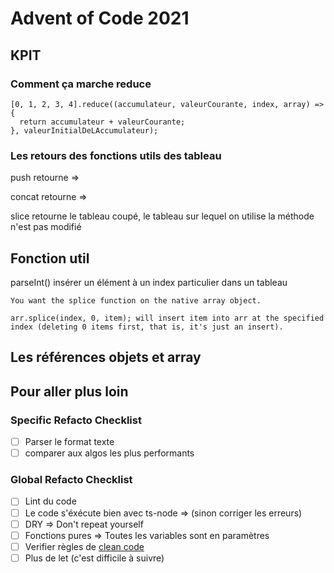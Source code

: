 # Advent of Code 2021

## KPIT

### Comment ça marche reduce
```
[0, 1, 2, 3, 4].reduce((accumulateur, valeurCourante, index, array) => {
  return accumulateur + valeurCourante;
}, valeurInitialDeLAccumulateur);
```

### Les retours des fonctions utils des tableau

push retourne => 

concat retourne => 

slice retourne le tableau coupé, le tableau sur lequel on utilise la méthode n'est pas modifié

## Fonction util
parseInt()
insérer un élément à un index particulier dans un tableau
```
You want the splice function on the native array object.

arr.splice(index, 0, item); will insert item into arr at the specified index (deleting 0 items first, that is, it's just an insert).
```

## Les références objets et array

## Pour aller plus loin

### Specific Refacto Checklist
  - [ ] Parser le format texte
  - [ ] comparer aux algos les plus performants

### Global Refacto Checklist
  - [ ] Lint du code
  - [ ] Le code s'éxécute bien avec ts-node => (sinon corriger les erreurs)
  - [ ] DRY => Don't repeat yourself
  - [ ] Fonctions pures => Toutes les variables sont en paramètres
  - [ ] Verifier règles de [clean code](https://github.com/labs42io/clean-code-typescript)
  - [ ] Plus de let (c'est difficile à suivre)
